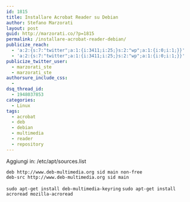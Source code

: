 ```yaml
---
id: 1815
title: Installare Acrobat Reader su Debian
author: Stefano Marzorati
layout: post
guid: http://marzorati.co/?p=1815
permalink: /installare-acrobat-reader-debian/
publicize_reach:
  - 'a:2:{s:7:"twitter";a:1:{i:3411;i:25;}s:2:"wp";a:1:{i:0;i:1;}}'
  - 'a:2:{s:7:"twitter";a:1:{i:3411;i:25;}s:2:"wp";a:1:{i:0;i:1;}}'
publicize_twitter_user:
  - marzorati_ste
  - marzorati_ste
authorsure_include_css:
  - 
dsq_thread_id:
  - 1948037853
categories:
  - Linux
tags:
  - acrobat
  - deb
  - debian
  - multimedia
  - reader
  - repository
---
```

Aggiungi in: /etc/apt/sources.list   

`deb http://www.deb-multimedia.org sid main non-free`   
`deb-src http://www.deb-multimedia.org sid main`

`sudo apt-get install deb-multimedia-keyring`
`sudo apt-get install acroread mozilla-acroread`